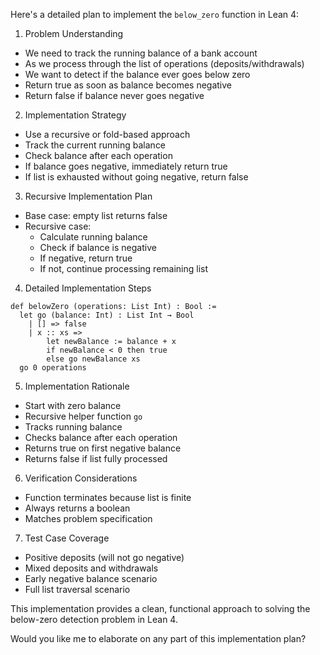Here's a detailed plan to implement the `below_zero` function in Lean 4:

1. Problem Understanding
- We need to track the running balance of a bank account
- As we process through the list of operations (deposits/withdrawals)
- We want to detect if the balance ever goes below zero
- Return true as soon as balance becomes negative
- Return false if balance never goes negative

2. Implementation Strategy
- Use a recursive or fold-based approach
- Track the current running balance
- Check balance after each operation
- If balance goes negative, immediately return true
- If list is exhausted without going negative, return false

3. Recursive Implementation Plan
- Base case: empty list returns false
- Recursive case:
  * Calculate running balance
  * Check if balance is negative
  * If negative, return true
  * If not, continue processing remaining list

4. Detailed Implementation Steps
```lean
def belowZero (operations: List Int) : Bool :=
  let go (balance: Int) : List Int → Bool
    | [] => false
    | x :: xs => 
        let newBalance := balance + x
        if newBalance < 0 then true
        else go newBalance xs
  go 0 operations
```

5. Implementation Rationale
- Start with zero balance
- Recursive helper function `go`
- Tracks running balance
- Checks balance after each operation
- Returns true on first negative balance
- Returns false if list fully processed

6. Verification Considerations
- Function terminates because list is finite
- Always returns a boolean
- Matches problem specification

7. Test Case Coverage
- Positive deposits (will not go negative)
- Mixed deposits and withdrawals
- Early negative balance scenario
- Full list traversal scenario

This implementation provides a clean, functional approach to solving the below-zero detection problem in Lean 4.

Would you like me to elaborate on any part of this implementation plan?